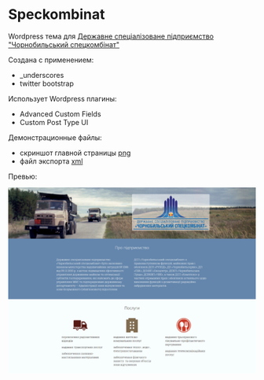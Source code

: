 # Speckombinat

Wordpress тема для [Державне спеціалізоване підприємство "Чорнобильський спецкомбінат"](http://speckombinat.org.ua/)

Создана с применением:
- _underscores
- twitter bootstrap

Использует Wordpress плагины:
- Advanced Custom Fields
- Custom Post Type UI

Демонстрационные файлы:
- скриншот главной страницы [png](home-page-screenshot.png)
- файл экспорта [xml](wordpress.2016-02-21.xml)

Превью:

![preview](screenshot.png)
